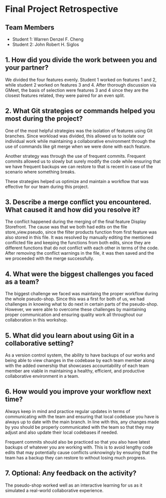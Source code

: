 # Final Project Retrospective

## Team Members
- Student 1: Warren Denzel F. Cheng
- Student 2: John Robert H. Siglos

## 1. How did you divide the work between you and your partner?

We divided the four features evenly. Student 1 worked on features 1 and 2, while student 2 worked on features 3 and 4. After thorough discussion via GMeet, the basis of selection were features 3 and 4 since they are the closest features related, they were paired for an even split.

## 2. What Git strategies or commands helped you most during the project?

One of the most helpful strategies was the isolation of features using Git branches. Since workload was divided, this allowed us to isolate our individual work while maintaining a collaborative environment through the use of commands like git merge when we were done with each feature. 

Another strategy was through the use of frequent commits. Frequent commits allowed us to slowly but surely modify the code while ensuring that we have frequent backups we can restore to that is recent in case of the scenario where something breaks.

These strategies helped us optimize and maintain a workflow that was effective for our team during this project. 

## 3. Describe a merge conflict you encountered. What caused it and how did you resolve it?

The conflict happened during the merging of the final feature Display Storefront. The cause was that we both had edits on the file store_view.pseudo, since the filter products function from first feature was also stored in this file. It was resolved by manually editing the mentioned conflicted file and keeping the functions from both edits, since they are different functions that do not conflict with each other in terms of the code. After removing the conflict warnings in the file, it was then saved and the we proceeded with the merge successfully. 

## 4. What were the biggest challenges you faced as a team?

The biggest challenge we faced was maintaing the proper workflow during the whole pseudo-shop. Since this was a first for both of us, we had challenges in knowing what to do next in certain parts of the pseudo-shop. However, we were able to overcome these challenges by maintaining proper communication and ensuring quality work all throughout our collaboration in this workshop.

## 5. What did you learn about using Git in a collaborative setting?

As a version control system, the ability to have backups of our works and being able to view changes in the codebase by each team member along with the added ownership that showcases accountability of each team member are viable in maintaining a healthy, efficient, and productive collaborative environment in a team. 

## 6. How would you improve your workflow next time?

Always keep in mind and practice regular updates in terms of communicating with the team and ensuring that local codebase you have is always up to date with the main branch. In line with this, any changes made by you should be properly communicated with the team so that they may adjust and also update their local codebases if needed.

Frequent commits should also be practiced so that you also have latest backups of whatever you are working with. This is to avoid lengthy code edits that may potentially cause conflicts unknowingly by ensuring that the team has a backup they can restore to without losing much progress.

## 7. Optional: Any feedback on the activity?

The pseudo-shop worked well as an interactive learning for us as it simulated a real-world collaborative experience. 

